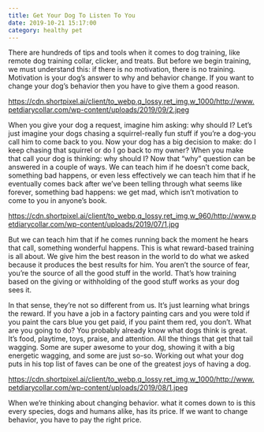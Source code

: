 ```yaml
---
title: Get Your Dog To Listen To You
date: 2019-10-21 15:17:00
category: healthy pet
---
```


There are hundreds of tips and tools when it comes to dog training, like remote dog training collar, clicker, and treats. But before we begin training, we must understand this: if there is no motivation, there is no training. Motivation is your dog’s answer to why and behavior change. If you want to change your dog’s behavior then you have to give them a good reason.

https://cdn.shortpixel.ai/client/to_webp,q_lossy,ret_img,w_1000/http://www.petdiarycollar.com/wp-content/uploads/2019/09/2.jpeg

When you give your dog a request, imagine him asking: why should I? Let’s just imagine your dogs chasing a squirrel-really fun stuff if you’re a dog-you call him to come back to you. Now your dog has a big decision to make: do I keep chasing that squirrel or do I go back to my owner? When you make that call your dog is thinking: why should I?
Now that “why” question can be answered in a couple of ways. We can teach him if he doesn’t come back, something bad happens, or even less effectively we can teach him that if he eventually comes back after we’ve been telling through what seems like forever, something bad happens: we get mad, which isn’t motivation to come to you in anyone’s book.

https://cdn.shortpixel.ai/client/to_webp,q_lossy,ret_img,w_960/http://www.petdiarycollar.com/wp-content/uploads/2019/07/1.jpg

But we can teach him that if he comes running back the moment he hears that call, something wonderful happens. This is what reward-based training is all about. We give him the best reason in the world to do what we asked because it produces the best results for him. You aren’t the source of fear, you’re the source of all the good stuff in the world. That’s how training based on the giving or withholding of the good stuff works as your dog sees it.

In that sense, they’re not so different from us. It’s just learning what brings the reward. If you have a job in a factory painting cars and you were told if you paint the cars blue you get paid, if you paint them red, you don’t. What are you going to do? You probably already know what dogs think is great. It’s food, playtime, toys, praise, and attention. All the things that get that tail wagging. Some are super awesome to your dog, showing it with a big energetic wagging, and some are just so-so. Working out what your dog puts in his top list of faves can be one of the greatest joys of having a dog.

https://cdn.shortpixel.ai/client/to_webp,q_lossy,ret_img,w_1000/http://www.petdiarycollar.com/wp-content/uploads/2019/08/1.jpeg

When we’re thinking about changing behavior. what it comes down to is this every species, dogs and humans alike, has its price. If we want to change behavior, you have to pay the right price.